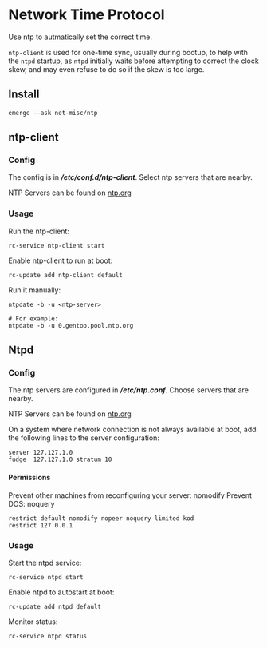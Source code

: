 # Network Time Protocol

Use ntp to autmatically set the correct time.

```ntp-client``` is used for one-time sync, usually during bootup, to help with
the ```ntpd``` startup, as ```ntpd``` initially waits before attempting to
correct the clock skew, and may even refuse to do so if the skew is too large.

## Install

```console
emerge --ask net-misc/ntp
```

## ntp-client

### Config

The config is in ***/etc/conf.d/ntp-client***. Select ntp servers that are nearby.

NTP Servers can be found on [ntp.org](ntp.org)

### Usage

Run the ntp-client:

```console
rc-service ntp-client start
```

Enable ntp-client to run at boot:

```console
rc-update add ntp-client default
```

Run it manually:

```console
ntpdate -b -u <ntp-server>

# For example:
ntpdate -b -u 0.gentoo.pool.ntp.org
```

## Ntpd

### Config

The ntp servers are configured in ***/etc/ntp.conf***. Choose servers that are
nearby.

NTP Servers can be found on [ntp.org](ntp.org)

On a system where network connection is not always available at boot, add the
following lines to the server configuration:

```file
server 127.127.1.0
fudge  127.127.1.0 stratum 10
```

#### Permissions

Prevent other machines from reconfiguring your server: nomodify
Prevent DOS: noquery

```file
restrict default nomodify nopeer noquery limited kod
restrict 127.0.0.1
```

### Usage

Start the ntpd service:

```console
rc-service ntpd start
```

Enable ntpd to autostart at boot:

```console
rc-update add ntpd default
```

Monitor status:

```console
rc-service ntpd status
```
